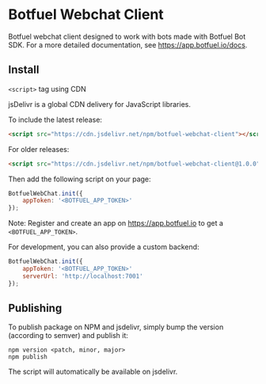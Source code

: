 # Botfuel Webchat Client

Botfuel webchat client designed to work with bots made with Botfuel Bot SDK.
For a more detailed documentation, see https://app.botfuel.io/docs.

## Install

`<script>` tag using CDN

jsDelivr is a global CDN delivery for JavaScript libraries.

To include the latest release:

```html
<script src="https://cdn.jsdelivr.net/npm/botfuel-webchat-client"></script>
```

For older releases:

```html
<script src="https://cdn.jsdelivr.net/npm/botfuel-webchat-client@1.0.0"></script>
```

Then add the following script on your page:

```javascript
BotfuelWebChat.init({
    appToken: '<BOTFUEL_APP_TOKEN>'
});
```

Note: Register and create an app on https://app.botfuel.io to get a `<BOTFUEL_APP_TOKEN>`.

For development, you can also provide a custom backend:

```javascript
BotfuelWebChat.init({
    appToken: '<BOTFUEL_APP_TOKEN>'
    serverUrl: 'http://localhost:7001'
});
```

## Publishing

To publish package on NPM and jsdelivr, simply bump the version (according to semver) and publish it:

```
npm version <patch, minor, major>
npm publish
```

The script will automatically be available on jsdelivr.
